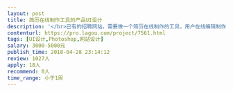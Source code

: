 ```yaml
---                
layout: post       
title: 简历在线制作工具的产品UI设计           
description: '</br>已有的招聘网站，需要做一个简历在线制作的工具，用户在线编辑制作简历后，能生成可下载的PDF文件。</br>产品功能参考enhancv.com，或500d.me，部分鸡肋功能点不必设计。</br>包括UI设计及prd，有产品经理经历的设计师优先，base广州珠三角加分。</br>'     
contenturl: https://pro.lagou.com/project/7561.html      
tags: [UI设计,Photoshop,网站设计]            
salary: 3000-5000元          
publish_time: 2018-04-28 23:14:12         
review: 1027人                   
apply: 18人                   
recommend: 0人                   
time_range: 小于1周              
---                 
```

